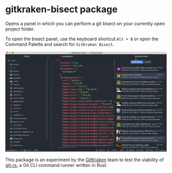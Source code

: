 # gitkraken-bisect package

Opens a panel in which you can perform a git bisect on your currently open project folder.

To open the bisect panel, use the keyboard shortcut `Alt + B` or open the Command Palette and search for `GitKraken Bisect`.

![A screenshot of your package](/screenshots/gk_bisect.gif)

This package is an experiment by the [GitKraken](https://www.gitkraken.com/) team to test the viability of [git-rs](https://github.com/Axosoft/git-rs), a Git CLI command runner written in Rust.
